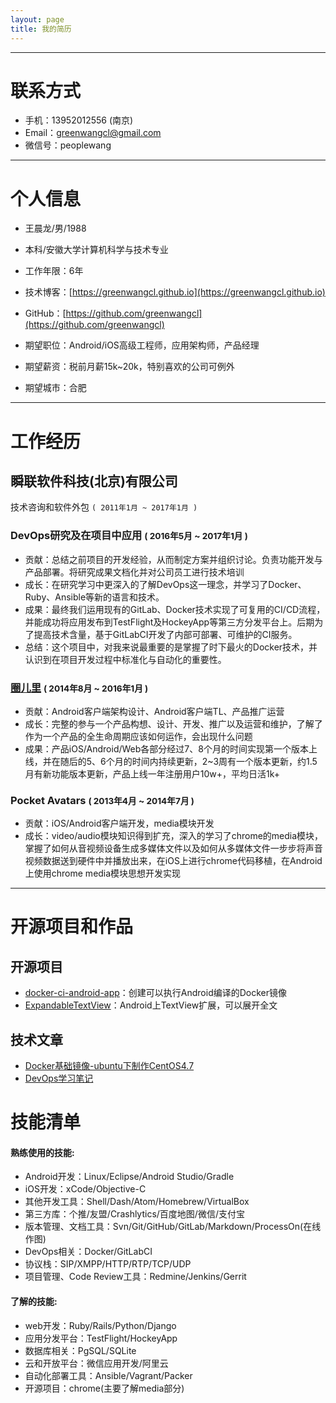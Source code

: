 ```yaml
---
layout: page
title: 我的简历
---
```


---

# 联系方式

- 手机：13952012556 (南京)
- Email：greenwangcl@gmail.com
- 微信号：peoplewang

---

# 个人信息

 - 王晨龙/男/1988
 - 本科/安徽大学计算机科学与技术专业
 - 工作年限：6年
 - 技术博客：[https://greenwangcl.github.io](https://greenwangcl.github.io)
 - GitHub：[https://github.com/greenwangcl](https://github.com/greenwangcl)

 - 期望职位：Android/iOS高级工程师，应用架构师，产品经理
 - 期望薪资：税前月薪15k~20k，特别喜欢的公司可例外
 - 期望城市：合肥

---

# 工作经历

## 瞬联软件科技(北京)有限公司
技术咨询和软件外包 `( 2011年1月 ~ 2017年1月 )`

### DevOps研究及在项目中应用  <small>( 2016年5月 ~ 2017年1月 )</small>

- 贡献：总结之前项目的开发经验，从而制定方案并组织讨论。负责功能开发与产品部署。将研究成果文档化并对公司员工进行技术培训
- 成长：在研究学习中更深入的了解DevOps这一理念，并学习了Docker、Ruby、Ansible等新的语言和技术。
- 成果：最终我们运用现有的GitLab、Docker技术实现了可复用的CI/CD流程，并能成功将应用发布到TestFlight及HockeyApp等第三方分发平台上。后期为了提高技术含量，基于GitLabCI开发了内部可部署、可维护的CI服务。
- 总结：这个项目中，对我来说最重要的是掌握了时下最火的Docker技术，并认识到在项目开发过程中标准化与自动化的重要性。

### [圈儿里](http://www.intracircle.cn/)  <small>( 2014年8月 ~ 2016年1月 )</small>

- 贡献：Android客户端架构设计、Android客户端TL、产品推广运营
- 成长：完整的参与一个产品构想、设计、开发、推广以及运营和维护，了解了作为一个产品的全生命周期应该如何运作，会出现什么问题
- 成果：产品iOS/Android/Web各部分经过7、8个月的时间实现第一个版本上线，并在随后的5、6个月的时间内持续更新，2~3周有一个版本更新，约1.5月有新功能版本更新，产品上线一年注册用户10w+，平均日活1k+

### Pocket Avatars  <small>( 2013年4月 ~ 2014年7月 )</small>

- 贡献：iOS/Android客户端开发，media模块开发
- 成长：video/audio模块知识得到扩充，深入的学习了chrome的media模块，掌握了如何从音视频设备生成多媒体文件以及如何从多媒体文件一步步将声音视频数据送到硬件中并播放出来，在iOS上进行chrome代码移植，在Android上使用chrome media模块思想开发实现

---

# 开源项目和作品

## 开源项目

 - [docker-ci-android-app](https://github.com/greenwangcl/docker-ci-android-app)：创建可以执行Android编译的Docker镜像
 - [ExpandableTextView](https://github.com/greenwangcl/ExpandableTextView)：Android上TextView扩展，可以展开全文

## 技术文章

- [Docker基础镜像-ubuntu下制作CentOS4.7](笔记/2017/01/04/centos-base-docker-image-build)
- [DevOps学习笔记](笔记/2017/01/03/devops-research)

# 技能清单

#### 熟练使用的技能:

- Android开发：Linux/Eclipse/Android Studio/Gradle
- iOS开发：xCode/Objective-C
- 其他开发工具：Shell/Dash/Atom/Homebrew/VirtualBox
- 第三方库：个推/友盟/Crashlytics/百度地图/微信/支付宝
- 版本管理、文档工具：Svn/Git/GitHub/GitLab/Markdown/ProcessOn(在线作图)
- DevOps相关：Docker/GitLabCI
- 协议栈：SIP/XMPP/HTTP/RTP/TCP/UDP
- 项目管理、Code Review工具：Redmine/Jenkins/Gerrit

#### 了解的技能:

- web开发：Ruby/Rails/Python/Django
- 应用分发平台：TestFlight/HockeyApp
- 数据库相关：PgSQL/SQLite
- 云和开放平台：微信应用开发/阿里云
- 自动化部署工具：Ansible/Vagrant/Packer
- 开源项目：chrome(主要了解media部分)
